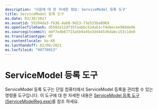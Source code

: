 ```yaml
---
description: '다음에 대 한 자세한 정보: ServiceModel 등록 도구'
title: ServiceModel 등록 도구
ms.date: 03/30/2017
ms.assetid: 55204da3-fb36-4ab0-9d23-73e533ba8969
ms.openlocfilehash: d5502e12df35faabbc52dab1cf4ebecee90dde06
ms.sourcegitcommit: ddf7edb67715a5b9a45e3dd44536dabc153c1de0
ms.translationtype: MT
ms.contentlocale: ko-KR
ms.lasthandoff: 02/06/2021
ms.locfileid: "99770913"
---
```

# <a name="servicemodel-registration-tool"></a>ServiceModel 등록 도구

ServiceModel 등록 도구는 단일 컴퓨터에서 ServiceModel 등록을 관리할 수 있는 명령줄 도구입니다. 이 도구에 대 한 자세한 내용은 [ServiceModel 등록 도구 (ServiceModelReg.exe)](../servicemodelreg-exe.md)를 참조 하세요.
